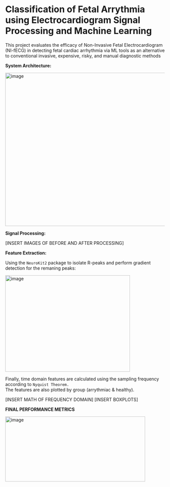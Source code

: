 # Classification of Fetal Arrythmia using Electrocardiogram Signal Processing and Machine Learning

This project evaluates the efficacy of Non-Invasive Fetal Electrocardiogram (NI-fECG) in detecting fetal cardiac arrhythmia via ML tools as an alternative to conventional invasive, expensive, risky, and manual diagnostic methods



**System Architecture:**

<img width="860" height="483" alt="image" src="https://github.com/user-attachments/assets/041bcdf4-21f6-40dc-ae66-ab24d4bced38" />


**Signal Processing:**

[INSERT IMAGES OF BEFORE AND AFTER PROCESSING]



**Feature Extraction:**

Using the `NeuroKit2` package to isolate R-peaks and perform gradient detection for the remaning peaks:

<img width="394" height="304" alt="image" src="https://github.com/user-attachments/assets/7b1a4f12-a3cf-4427-aa72-fc57926ba686" />

Finally, time domain features are calculated using the sampling frequency according to `Nyquist Theorem.` <br/>
The features are also plotted by group (arrythmiac & healthy). 

[INSERT MATH OF FREQUENCY DOMAIN] [INSERT BOXPLOTS]



**FINAL PERFORMANCE METRICS**

<img width="442" height="205" alt="image" src="https://github.com/user-attachments/assets/f7236262-56a8-489b-a1fd-9612186e0370" />





